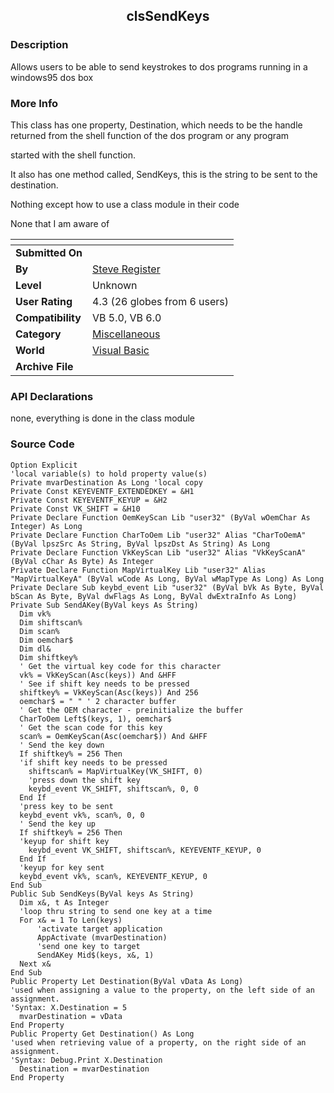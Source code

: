 ﻿<div align="center">

## clsSendKeys


</div>

### Description

Allows users to be able to send keystrokes to dos programs running in a windows95 dos box
 
### More Info
 
This class has one property, Destination, which needs to be the handle returned from the shell function of the dos program or any program

started with the shell function.

It also has one method called, SendKeys, this is the string to be sent to the destination.

Nothing except how to use a class module in their code

None that I am aware of


<span>             |<span>
---                |---
**Submitted On**   |
**By**             |[Steve Register](https://github.com/Planet-Source-Code/PSCIndex/blob/master/ByAuthor/steve-register.md)
**Level**          |Unknown
**User Rating**    |4.3 (26 globes from 6 users)
**Compatibility**  |VB 5\.0, VB 6\.0
**Category**       |[Miscellaneous](https://github.com/Planet-Source-Code/PSCIndex/blob/master/ByCategory/miscellaneous__1-1.md)
**World**          |[Visual Basic](https://github.com/Planet-Source-Code/PSCIndex/blob/master/ByWorld/visual-basic.md)
**Archive File**   |[](https://github.com/Planet-Source-Code/steve-register-clssendkeys__1-749/archive/master.zip)

### API Declarations

none, everything is done in the class module


### Source Code

```
Option Explicit
'local variable(s) to hold property value(s)
Private mvarDestination As Long 'local copy
Private Const KEYEVENTF_EXTENDEDKEY = &H1
Private Const KEYEVENTF_KEYUP = &H2
Private Const VK_SHIFT = &H10
Private Declare Function OemKeyScan Lib "user32" (ByVal wOemChar As Integer) As Long
Private Declare Function CharToOem Lib "user32" Alias "CharToOemA" (ByVal lpszSrc As String, ByVal lpszDst As String) As Long
Private Declare Function VkKeyScan Lib "user32" Alias "VkKeyScanA" (ByVal cChar As Byte) As Integer
Private Declare Function MapVirtualKey Lib "user32" Alias "MapVirtualKeyA" (ByVal wCode As Long, ByVal wMapType As Long) As Long
Private Declare Sub keybd_event Lib "user32" (ByVal bVk As Byte, ByVal bScan As Byte, ByVal dwFlags As Long, ByVal dwExtraInfo As Long)
Private Sub SendAKey(ByVal keys As String)
  Dim vk%
  Dim shiftscan%
  Dim scan%
  Dim oemchar$
  Dim dl&
  Dim shiftkey%
  ' Get the virtual key code for this character
  vk% = VkKeyScan(Asc(keys)) And &HFF
  ' See if shift key needs to be pressed
  shiftkey% = VkKeyScan(Asc(keys)) And 256
  oemchar$ = " " ' 2 character buffer
  ' Get the OEM character - preinitialize the buffer
  CharToOem Left$(keys, 1), oemchar$
  ' Get the scan code for this key
  scan% = OemKeyScan(Asc(oemchar$)) And &HFF
  ' Send the key down
  If shiftkey% = 256 Then
  'if shift key needs to be pressed
    shiftscan% = MapVirtualKey(VK_SHIFT, 0)
    'press down the shift key
    keybd_event VK_SHIFT, shiftscan%, 0, 0
  End If
  'press key to be sent
  keybd_event vk%, scan%, 0, 0
  ' Send the key up
  If shiftkey% = 256 Then
  'keyup for shift key
    keybd_event VK_SHIFT, shiftscan%, KEYEVENTF_KEYUP, 0
  End If
  'keyup for key sent
  keybd_event vk%, scan%, KEYEVENTF_KEYUP, 0
End Sub
Public Sub SendKeys(ByVal keys As String)
  Dim x&, t As Integer
  'loop thru string to send one key at a time
  For x& = 1 To Len(keys)
      'activate target application
      AppActivate (mvarDestination)
      'send one key to target
      SendAKey Mid$(keys, x&, 1)
  Next x&
End Sub
Public Property Let Destination(ByVal vData As Long)
'used when assigning a value to the property, on the left side of an assignment.
'Syntax: X.Destination = 5
  mvarDestination = vData
End Property
Public Property Get Destination() As Long
'used when retrieving value of a property, on the right side of an assignment.
'Syntax: Debug.Print X.Destination
  Destination = mvarDestination
End Property
```

